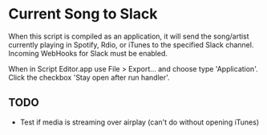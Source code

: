 # Current Song to Slack

When this script is compiled as an application, it will send the song/artist currently playing
in Spotify, Rdio, or iTunes to the specified Slack channel. Incoming WebHooks for Slack
must be enabled.

When in Script Editor.app use File > Export... and choose type 'Application'. Click the checkbox 'Stay open after run handler'. 

## TODO

* Test if media is streaming over airplay (can't do without opening iTunes)
